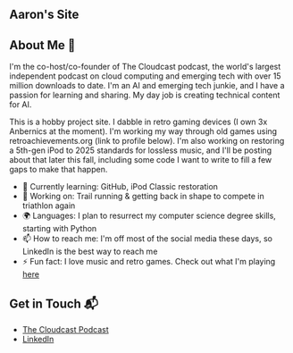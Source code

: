## Aaron's Site

## About Me 🚀

I'm the co-host/co-founder of The Cloudcast podcast, the world's largest independent podcast on cloud computing and emerging tech with over 15 million downloads to date. I'm an AI and emerging tech junkie, and I have a passion for learning and sharing. My day job is creating technical content for AI.

This is a hobby project site. I dabble in retro gaming devices (I own 3x Anbernics at the moment). I'm working my way through old games using retroachievements.org (link to profile below). I'm also working on restoring a 5th-gen iPod to 2025 standards for lossless music, and I'll be posting about that later this fall, including some code I want to write to fill a few gaps to make that happen.

- 🌱 Currently learning: GitHub, iPod Classic restoration
- 🔭 Working on: Trail running & getting back in shape to compete in triathlon again
- 🌍 Languages: I plan to resurrect my computer science degree skills, starting with Python
- 📫 How to reach me: I'm off most of the social media these days, so LinkedIn is the best way to reach me
- ⚡ Fun fact: I love music and retro games. Check out what I'm playing [here](https://retroachievements.org/user/Ruttin)

## Get in Touch 📬

- [The Cloudcast Podcast](https://www.thecloudcast.net)
- [LinkedIn](https://www.linkedin.com/in/aarondelp/)
